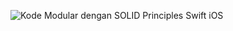 ![Kode Modular dengan  SOLID Principles Swift iOS](https://user-images.githubusercontent.com/33575723/214037089-fd4f676f-eeb7-480c-9c9c-c385c542b59c.jpg)

